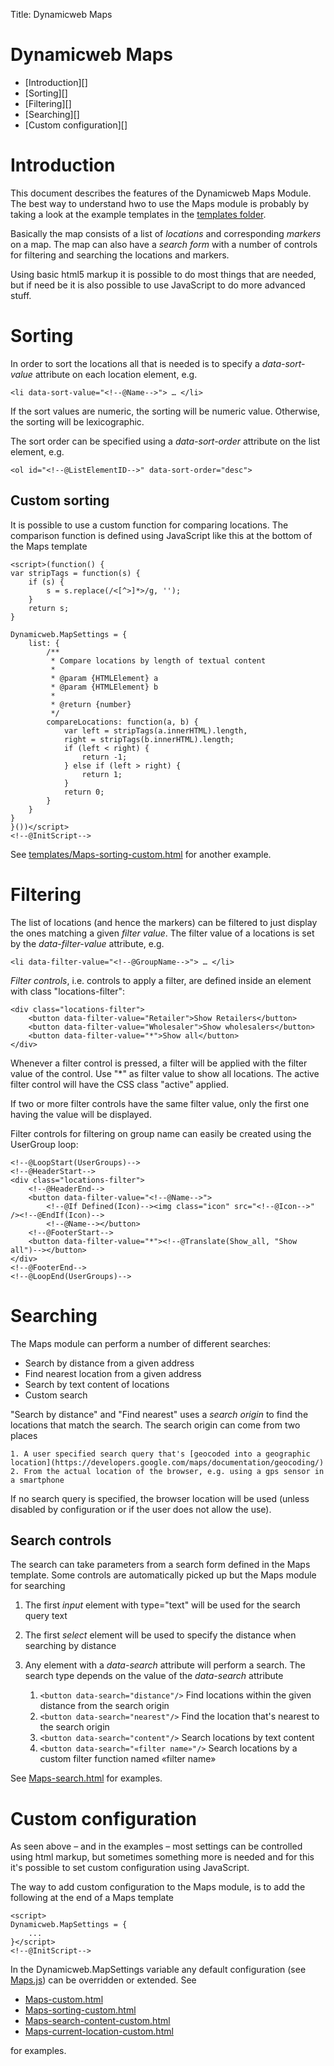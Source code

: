 Title:	Dynamicweb Maps

Dynamicweb Maps
===============

* [Introduction][]
* [Sorting][]
* [Filtering][]
* [Searching][]
* [Custom configuration][]

# Introduction #

This document describes the features of the Dynamicweb Maps
Module. The best way to understand hwo to use the Maps module is
probably by taking a look at the example templates in the
[templates folder](templates/).

Basically the map consists of a list of *locations* and corresponding
*markers* on a map. The map can also have a *search form* with a
number of controls for filtering and searching the locations and markers.

Using basic html5 markup it is possible to do most things that are needed, but if
need be it is also possible to use JavaScript to do more advanced
stuff.


# Sorting #

In order to sort the locations all that is needed is to specify a
*data-sort-value* attribute on each location element, e.g.

	<li data-sort-value="<!--@Name-->"> … </li>

If the sort values are numeric, the sorting will be numeric
value. Otherwise, the sorting will be lexicographic.

The sort order can be specified using a *data-sort-order* attribute on
the list element, e.g.

	<ol id="<!--@ListElementID-->" data-sort-order="desc">

## Custom sorting ##

It is possible to use a custom function for comparing locations. The comparison function is defined using JavaScript like this at the bottom of the Maps template

	<script>(function() {
	var stripTags = function(s) {
		if (s) {
			s = s.replace(/<[^>]*>/g, '');
		}
		return s;
	}

	Dynamicweb.MapSettings = {
		list: {
			/**
			 * Compare locations by length of textual content
			 *
			 * @param {HTMLElement} a
			 * @param {HTMLElement} b
			 *
			 * @return {number}
			 */
			compareLocations: function(a, b) {
				var left = stripTags(a.innerHTML).length,
				right = stripTags(b.innerHTML).length;
				if (left < right) {
					return -1;
				} else if (left > right) {
					return 1;
				}
				return 0;
			}
		}
	}
	}())</script>
	<!--@InitScript-->

See [templates/Maps-sorting-custom.html](templates/Maps-sorting-custom.html) for another example.


# Filtering #

The list of locations (and hence the markers) can be filtered to just
display the ones matching a given *filter value*. The filter value of
a locations is set by the *data-filter-value* attribute, e.g.

	<li data-filter-value="<!--@GroupName-->"> … </li>

*Filter controls*, i.e. controls to apply a filter, are defined inside
 an element with class "locations-filter":

	<div class="locations-filter">
		<button data-filter-value="Retailer">Show Retailers</button>
		<button data-filter-value="Wholesaler">Show wholesalers</button>
		<button data-filter-value="*">Show all</button>
	</div>

Whenever a filter control is pressed, a filter will be applied with
the filter value of the control. Use "*" as filter value to show all
locations. The active filter control will have the CSS class "active"
applied.

If two or more filter controls have the same filter value, only the
first one having the value will be displayed.

Filter controls for filtering on group name can easily be created
using the UserGroup loop:

	<!--@LoopStart(UserGroups)-->
	<!--@HeaderStart-->
	<div class="locations-filter">
		<!--@HeaderEnd-->
		<button data-filter-value="<!--@Name-->">
			<!--@If Defined(Icon)--><img class="icon" src="<!--@Icon-->" /><!--@EndIf(Icon)-->
			<!--@Name--></button>
		<!--@FooterStart-->
		<button data-filter-value="*"><!--@Translate(Show_all, "Show all")--></button>
	</div>
	<!--@FooterEnd-->
	<!--@LoopEnd(UserGroups)-->


# Searching #

The Maps module can perform a number of different searches:

* Search by distance from a given address
* Find nearest location from a given address
* Search by text content of locations
* Custom search

"Search by distance" and "Find nearest" uses a *search origin* to find the locations that match the search. The search origin can come from two places

	1. A user specified search query that's [geocoded into a geographic location](https://developers.google.com/maps/documentation/geocoding/)
	2. From the actual location of the browser, e.g. using a gps sensor in a smartphone

If no search query is specified, the browser location will be used (unless disabled by configuration or if the user does not allow the use).

## Search controls ##

The search can take parameters from a search form defined in the Maps template. Some controls are automatically picked up but the Maps module for searching

1. The first *input* element with type="text" will be used for the search query text
2. The first *select* element will be used to specify the distance when searching by distance
3. Any element with a *data-search* attribute will perform a search. The search type depends on the value of the *data-search* attribute

	1. ``<button data-search="distance"/>`` Find locations within the given distance from the search origin
	2. ``<button data-search="nearest"/>`` Find the location that's nearest to the search origin
	3. ``<button data-search="content"/>`` Search locations by text content
	4. ``<button data-search="«filter name»"/>`` Search locations by a custom filter function named «filter name»

See [Maps-search.html](templates/Maps-search.html) for examples.


# Custom configuration #

As seen above – and in the examples – most settings can be controlled
using html markup, but sometimes something more is needed and for this
it's possible to set custom configuration using JavaScript.

The way to add custom configuration to the Maps module, is to add the following at the end of a Maps template

	<script>
	Dynamicweb.MapSettings = {
		...
	}</script>
	<!--@InitScript-->

In the Dynamicweb.MapSettings variable any default configuration (see [Maps.js](javascripts/Maps.js)) can be overridden or extended. See

* [Maps-custom.html](templates/Maps-custom.html)
* [Maps-sorting-custom.html](templates/Maps-sorting-custom.html)
* [Maps-search-content-custom.html](templates/Maps-search-content-custom.html)
* [Maps-current-location-custom.html](templates/Maps-current-location-custom.html)

for examples.